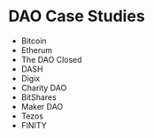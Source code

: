 # DAO Case Studies

* Bitcoin    
* Etherum    
* The DAO    Closed
* DASH    
* Digix    
* Charity DAO
* BitShares    
* Maker DAO    
* Tezos    
* FINITY    

